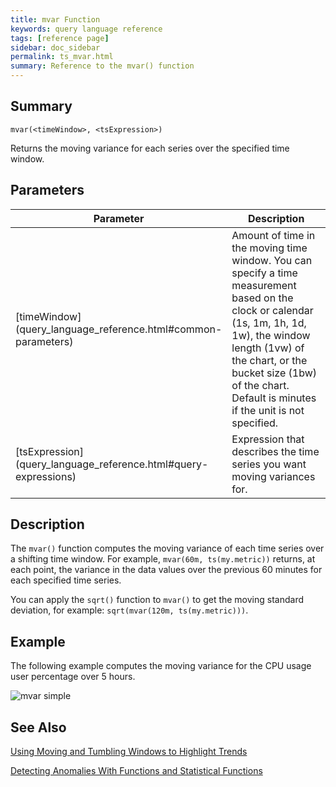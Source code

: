 ```yaml
---
title: mvar Function
keywords: query language reference
tags: [reference page]
sidebar: doc_sidebar
permalink: ts_mvar.html
summary: Reference to the mvar() function
---
```


## Summary

```
mvar(<timeWindow>, <tsExpression>)
```
Returns the moving variance for each series over the specified time window.

## Parameters

<table>
<tbody>
<thead>
<tr><th width="20%">Parameter</th><th width="80%">Description</th></tr>
</thead>
<tr>
<td markdown="span">[timeWindow](query_language_reference.html#common-parameters)</td>
<td>Amount of time in the moving time window. You can specify a time measurement based on the clock or calendar (1s, 1m, 1h, 1d, 1w), the window length (1vw) of the chart, or the bucket size (1bw) of the chart. Default is minutes if the unit is not specified.</td></tr>
<tr>
<td markdown="span"> [tsExpression](query_language_reference.html#query-expressions)</td>
<td>Expression that describes the time series you want moving variances for. </td>
</tr>
</tbody>
</table>

## Description

The `mvar()` function computes the moving variance of each time series over a shifting time window. For example, `mvar(60m, ts(my.metric))` returns, at each point, the variance in the data values over the previous 60 minutes for each specified time series.

You can apply the `sqrt()` function to `mvar()` to get the moving standard deviation, for example: `sqrt(mvar(120m, ts(my.metric)))`.

## Example

The following example computes the moving variance for the CPU usage user percentage over 5 hours.

![mvar simple](images/ts_mvar_simple.png)

## See Also

[Using Moving and Tumbling Windows to Highlight Trends](query_language_windows_trends.html)

[Detecting Anomalies With Functions and Statistical Functions](query_language_statistical_functions_anomalies.html)
